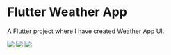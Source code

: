 # Flutter Weather App

A Flutter project where I have created Weather App UI.

![](https://raw.githubusercontent.com/itzpradip/flutter-weather-app-ui/main/screenshots/weather1.png)
![](https://raw.githubusercontent.com/itzpradip/flutter-weather-app-ui/main/screenshots/weather2.png)
![](https://raw.githubusercontent.com/itzpradip/flutter-weather-app-ui/main/screenshots/weather3.png)
